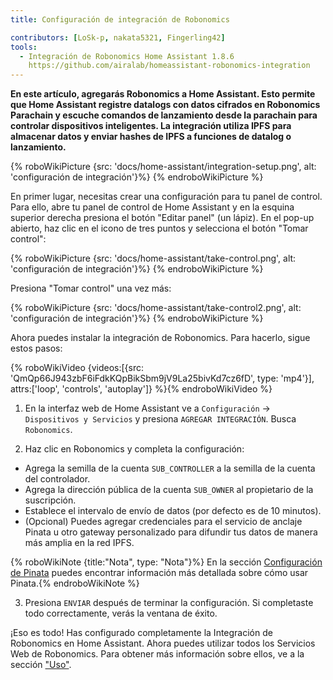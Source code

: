 ```yaml
---
title: Configuración de integración de Robonomics

contributors: [LoSk-p, nakata5321, Fingerling42]
tools:
  - Integración de Robonomics Home Assistant 1.8.6
    https://github.com/airalab/homeassistant-robonomics-integration
---
```


**En este artículo, agregarás Robonomics a Home Assistant. Esto permite que Home Assistant registre datalogs con datos cifrados en Robonomics Parachain y escuche comandos de lanzamiento desde la parachain para controlar dispositivos inteligentes. La integración utiliza IPFS para almacenar datos y enviar hashes de IPFS a funciones de datalog o lanzamiento.**

{% roboWikiPicture {src: 'docs/home-assistant/integration-setup.png', alt: 'configuración de integración'}%} {% endroboWikiPicture %}

En primer lugar, necesitas crear una configuración para tu panel de control. Para ello, abre tu panel de control de Home Assistant y en la esquina superior derecha presiona el botón "Editar panel" (un lápiz).
En el pop-up abierto, haz clic en el icono de tres puntos y selecciona el botón "Tomar control":

{% roboWikiPicture {src: 'docs/home-assistant/take-control.png', alt: 'configuración de integración'}%} {% endroboWikiPicture %}

Presiona "Tomar control" una vez más:

{% roboWikiPicture {src: 'docs/home-assistant/take-control2.png', alt: 'configuración de integración'}%} {% endroboWikiPicture %}

Ahora puedes instalar la integración de Robonomics. Para hacerlo, sigue estos pasos:
 
{% roboWikiVideo {videos:[{src: 'QmQp66J943zbF6iFdkKQpBikSbm9jV9La25bivKd7cz6fD', type: 'mp4'}], attrs:['loop', 'controls', 'autoplay']} %}{% endroboWikiVideo %}

1. En la interfaz web de Home Assistant ve a `Configuración` -> `Dispositivos y Servicios` y presiona `AGREGAR INTEGRACIÓN`. Busca `Robonomics`.

2. Haz clic en Robonomics y completa la configuración:

- Agrega la semilla de la cuenta `SUB_CONTROLLER` a la semilla de la cuenta del controlador.
- Agrega la dirección pública de la cuenta `SUB_OWNER` al propietario de la suscripción.
- Establece el intervalo de envío de datos (por defecto es de 10 minutos).
- (Opcional) Puedes agregar credenciales para el servicio de anclaje Pinata u otro gateway personalizado para difundir tus datos de manera más amplia en la red IPFS.

{% roboWikiNote {title:"Nota", type: "Nota"}%} En la sección [Configuración de Pinata](/docs/pinata-setup) puedes encontrar información más detallada sobre cómo usar Pinata.{% endroboWikiNote %}

3. Presiona `ENVIAR` después de terminar la configuración. Si completaste todo correctamente, verás la ventana de éxito.

¡Eso es todo! Has configurado completamente la Integración de Robonomics en Home Assistant. Ahora puedes utilizar todos los Servicios Web de Robonomics. Para obtener más información sobre ellos, ve a la sección ["Uso"](docs/add-user).